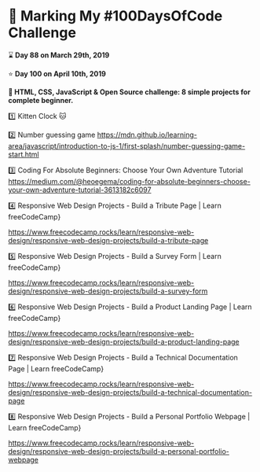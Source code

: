 # :mega: Marking My #100DaysOfCode Challenge

:hourglass: **Day 88 on March 29th, 2019**

:star:  **Day 100 on April 10th, 2019**

**:hammer: HTML, CSS, JavaScript & Open Source challenge: 8 simple projects for complete beginner.**

:one: Kitten Clock :cat:

:two: Number guessing game
https://mdn.github.io/learning-area/javascript/introduction-to-js-1/first-splash/number-guessing-game-start.html

:three: Coding For Absolute Beginners: Choose Your Own Adventure Tutorial
https://medium.com/@heoegema/coding-for-absolute-beginners-choose-your-own-adventure-tutorial-3613182c6097

:four:
Responsive Web Design Projects - Build a Tribute Page | Learn freeCodeCamp}

https://www.freecodecamp.rocks/learn/responsive-web-design/responsive-web-design-projects/build-a-tribute-page

:five:
Responsive Web Design Projects - Build a Survey Form | Learn freeCodeCamp}

https://www.freecodecamp.rocks/learn/responsive-web-design/responsive-web-design-projects/build-a-survey-form

:six:
Responsive Web Design Projects - Build a Product Landing Page | Learn freeCodeCamp}

https://www.freecodecamp.rocks/learn/responsive-web-design/responsive-web-design-projects/build-a-product-landing-page

:seven:
Responsive Web Design Projects - Build a Technical Documentation Page | Learn freeCodeCamp}

https://www.freecodecamp.rocks/learn/responsive-web-design/responsive-web-design-projects/build-a-technical-documentation-page

:eight:
Responsive Web Design Projects - Build a Personal Portfolio Webpage | Learn freeCodeCamp}

https://www.freecodecamp.rocks/learn/responsive-web-design/responsive-web-design-projects/build-a-personal-portfolio-webpage 


